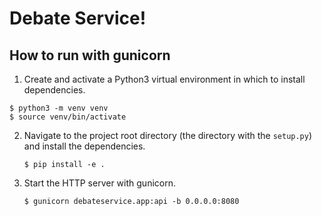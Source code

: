 # Debate Service!

## How to run with gunicorn

1. Create and activate a Python3 virtual environment in which to install
   dependencies.

  ```
  $ python3 -m venv venv
  $ source venv/bin/activate
  ```

2. Navigate to the project root directory (the directory with the `setup.py`)
   and install the dependencies.

   ```
   $ pip install -e .
   ```

3. Start the HTTP server with gunicorn.

   ```
   $ gunicorn debateservice.app:api -b 0.0.0.0:8080
   ```
